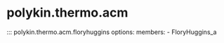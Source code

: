 # polykin.thermo.acm

::: polykin.thermo.acm.floryhuggins
    options:
        members:
            - FloryHuggins_a
